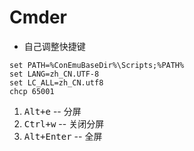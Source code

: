 # Cmder

* 自己调整快捷键

```Setting
set PATH=%ConEmuBaseDir%\Scripts;%PATH%
set LANG=zh_CN.UTF-8
set LC_ALL=zh_CN.utf8
chcp 65001
```

1. <kbd>Alt+e</kbd> -- 分屏
2. <kbd>Ctrl+w</kbd> -- 关闭分屏
3. <kbd>Alt+Enter</kbd> -- 全屏
